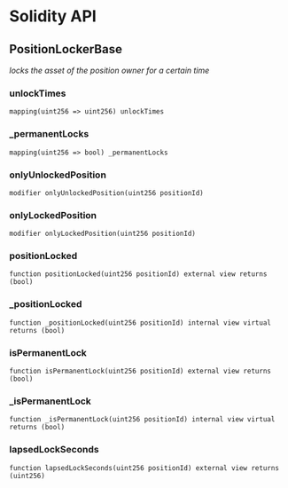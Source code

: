 # Solidity API

## PositionLockerBase

_locks the asset of the position owner for a certain time_

### unlockTimes

```solidity
mapping(uint256 => uint256) unlockTimes
```

### _permanentLocks

```solidity
mapping(uint256 => bool) _permanentLocks
```

### onlyUnlockedPosition

```solidity
modifier onlyUnlockedPosition(uint256 positionId)
```

### onlyLockedPosition

```solidity
modifier onlyLockedPosition(uint256 positionId)
```

### positionLocked

```solidity
function positionLocked(uint256 positionId) external view returns (bool)
```

### _positionLocked

```solidity
function _positionLocked(uint256 positionId) internal view virtual returns (bool)
```

### isPermanentLock

```solidity
function isPermanentLock(uint256 positionId) external view returns (bool)
```

### _isPermanentLock

```solidity
function _isPermanentLock(uint256 positionId) internal view virtual returns (bool)
```

### lapsedLockSeconds

```solidity
function lapsedLockSeconds(uint256 positionId) external view returns (uint256)
```

